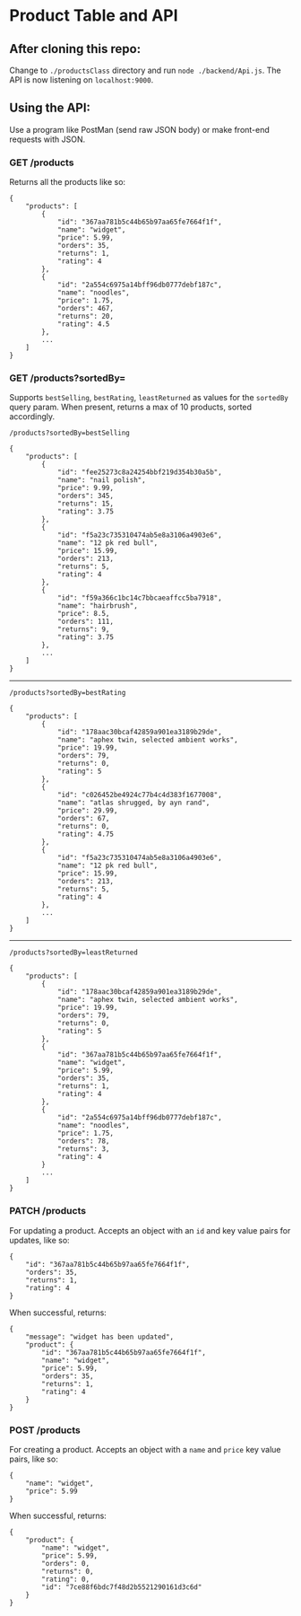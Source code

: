 # Product Table and API

## After cloning this repo:

Change to `./productsClass` directory and run `node ./backend/Api.js`. The API is now listening on `localhost:9000`.

## Using the API:

Use a program like PostMan (send raw JSON body) or make front-end requests with JSON.

### GET /products

Returns all the products like so:

```
{
    "products": [
        {
            "id": "367aa781b5c44b65b97aa65fe7664f1f",
            "name": "widget",
            "price": 5.99,
            "orders": 35,
            "returns": 1,
            "rating": 4
        },
        {
            "id": "2a554c6975a14bff96db0777debf187c",
            "name": "noodles",
            "price": 1.75,
            "orders": 467,
            "returns": 20,
            "rating": 4.5
        },
        ...
    ]
}
```

### GET /products?sortedBy=

Supports `bestSelling`, `bestRating`, `leastReturned` as values for the `sortedBy` query param. When present, returns a max of 10 products, sorted accordingly.

`/products?sortedBy=bestSelling`

```
{
    "products": [
        {
            "id": "fee25273c8a24254bbf219d354b30a5b",
            "name": "nail polish",
            "price": 9.99,
            "orders": 345,
            "returns": 15,
            "rating": 3.75
        },
        {
            "id": "f5a23c735310474ab5e8a3106a4903e6",
            "name": "12 pk red bull",
            "price": 15.99,
            "orders": 213,
            "returns": 5,
            "rating": 4
        },
        {
            "id": "f59a366c1bc14c7bbcaeaffcc5ba7918",
            "name": "hairbrush",
            "price": 8.5,
            "orders": 111,
            "returns": 9,
            "rating": 3.75
        },
        ...
    ]
}
```

---

`/products?sortedBy=bestRating`

```
{
    "products": [
        {
            "id": "178aac30bcaf42859a901ea3189b29de",
            "name": "aphex twin, selected ambient works",
            "price": 19.99,
            "orders": 79,
            "returns": 0,
            "rating": 5
        },
        {
            "id": "c026452be4924c77b4c4d383f1677008",
            "name": "atlas shrugged, by ayn rand",
            "price": 29.99,
            "orders": 67,
            "returns": 0,
            "rating": 4.75
        },
        {
            "id": "f5a23c735310474ab5e8a3106a4903e6",
            "name": "12 pk red bull",
            "price": 15.99,
            "orders": 213,
            "returns": 5,
            "rating": 4
        },
        ...
    ]
}
```

---

`/products?sortedBy=leastReturned`

```
{
    "products": [
        {
            "id": "178aac30bcaf42859a901ea3189b29de",
            "name": "aphex twin, selected ambient works",
            "price": 19.99,
            "orders": 79,
            "returns": 0,
            "rating": 5
        },
        {
            "id": "367aa781b5c44b65b97aa65fe7664f1f",
            "name": "widget",
            "price": 5.99,
            "orders": 35,
            "returns": 1,
            "rating": 4
        },
        {
            "id": "2a554c6975a14bff96db0777debf187c",
            "name": "noodles",
            "price": 1.75,
            "orders": 78,
            "returns": 3,
            "rating": 4
        }
        ...
    ]
}
```

### PATCH /products

For updating a product. Accepts an object with an `id` and key value pairs for updates, like so:

```
{
    "id": "367aa781b5c44b65b97aa65fe7664f1f",
    "orders": 35,
    "returns": 1,
    "rating": 4
}
```

When successful, returns:

```
{
    "message": "widget has been updated",
    "product": {
        "id": "367aa781b5c44b65b97aa65fe7664f1f",
        "name": "widget",
        "price": 5.99,
        "orders": 35,
        "returns": 1,
        "rating": 4
    }
}
```

### POST /products

For creating a product. Accepts an object with a `name` and `price` key value pairs, like so:

```
{
    "name": "widget",
    "price": 5.99
}
```

When successful, returns:

```
{
    "product": {
        "name": "widget",
        "price": 5.99,
        "orders": 0,
        "returns": 0,
        "rating": 0,
        "id": "7ce88f6bdc7f48d2b5521290161d3c6d"
    }
}
```
